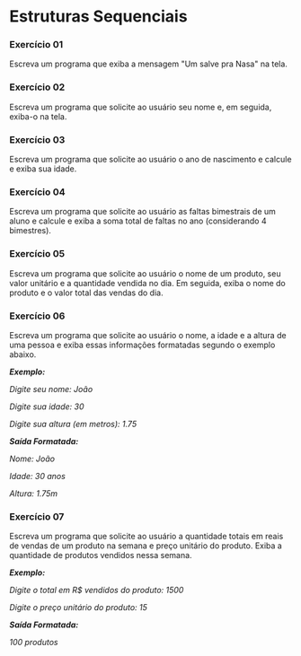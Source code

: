 # Estruturas Sequenciais

### Exercício 01
Escreva um programa que exiba a mensagem "Um salve pra Nasa" na tela.

### Exercício 02
Escreva um programa que solicite ao usuário seu nome e, em seguida, exiba-o na tela.

### Exercício 03
Escreva um programa que solicite ao usuário o ano de nascimento e calcule e exiba sua idade.

### Exercício 04
Escreva um programa que solicite ao usuário as faltas bimestrais de um aluno e calcule e exiba a soma total de faltas no ano (considerando 4 bimestres).

### Exercício 05
Escreva um programa que solicite ao usuário o nome de um produto, seu valor unitário e a quantidade vendida no dia. Em seguida, exiba o nome do produto e o valor total das vendas do dia.

### Exercício 06
Escreva um programa que solicite ao usuário o nome, a idade e a altura de uma pessoa e exiba essas informações formatadas segundo o exemplo abaixo.

___Exemplo:___

_Digite seu nome: João_

_Digite sua idade: 30_

_Digite sua altura (em metros): 1.75_

___Saída Formatada:___

_Nome: João_

_Idade: 30 anos_

_Altura: 1.75m_

### Exercício 07
Escreva um programa que solicite ao usuário a quantidade totais em reais de vendas de um produto na semana e preço unitário do produto. Exiba a quantidade de produtos vendidos nessa semana.

___Exemplo:___

_Digite o total em R$ vendidos do produto: 1500_

_Digite o preço unitário do produto: 15_

___Saída Formatada:___

_100 produtos_
